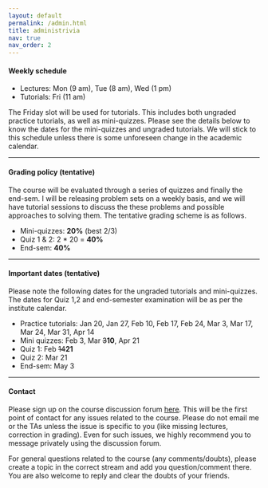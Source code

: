 ```yaml
---
layout: default
permalink: /admin.html
title: administrivia
nav: true
nav_order: 2
---
```


#### **Weekly schedule**

- Lectures: Mon (9 am), Tue (8 am), Wed (1 pm)
- Tutorials: Fri (11 am)

The Friday slot will be used for tutorials. This includes both ungraded practice tutorials, as well as mini-quizzes. Please see the details below to know the dates for the mini-quizzes and ungraded tutorials. We will stick to this schedule unless there is some unforeseen change in the academic calendar.

---

#### **Grading policy** (tentative)

The course will be evaluated through a series of quizzes and finally the end-sem. I will be releasing problem sets on a weekly basis, and we will have tutorial sessions to discuss the these problems and possible approaches to solving them. The tentative grading scheme is as follows.
- Mini-quizzes: **20%** (best 2/3)
- Quiz 1 & 2: 2 * 20 = **40%**
- End-sem: **40%**

---

#### **Important dates** (tentative)

Please note the following dates for the ungraded tutorials and mini-quizzes. The dates for Quiz 1,2 and end-semester examination will be as per the institute calendar.

- Practice tutorials: Jan 20, Jan 27, Feb 10, Feb 17, Feb 24, Mar 3, Mar 17, Mar 24, Mar 31, Apr 14
- Mini quizzes: Feb 3, Mar ~~3~~**10**, Apr 21
- Quiz 1: Feb ~~14~~**21**
- Quiz 2: Mar 21
- End-sem: May 3

---

#### **Contact**

Please sign up on the course discussion forum [here](https://cs2800-23.zulipchat.com/join/uvymrsnqzxkomvzj4yocflc5/). This will be the first point of contact for any issues related to the course. Please do not email me or the TAs unless the issue is specific to you (like missing lectures, correction in grading). Even for such issues, we highly recommend you to message privately using the discussion forum.

For general questions related to the course (any comments/doubts), please create a topic in the correct stream and add you question/comment there. You are also welcome to reply and clear the doubts of your friends.
